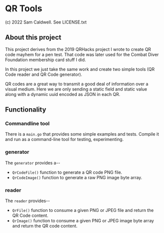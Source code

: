 QR Tools
========
(c) 2022 Sam Caldwell.  See LICENSE.txt

## About this project

This project derives from the 2019 QRHacks project I wrote to create QR code mayhem for a pen test.
That code was later used for the Combat Diver Foundation membership card stuff I did.  

In this project we just take the same work and create two simple tools (QR Code reader and
QR Code generator).

QR codes are a great way to transmit a good deal of information over a visual medium.  Here we are only
sending a static field and static value along with a dynamic uuid encoded as JSON in each QR.

## Functionality

### Commandline tool
There is a `main.go` that provides some simple examples and tests.  Compile it and
run as a command-line tool for testing, experimenting.

### generator
The `generator` provides a--
- `QrCodeFile()` function to generate a QR code PNG file.
- `QrCodeImage()` function to generate a raw PNG image byte array.

### reader
The `reader` provides--
- `QrFile()` function to consume a given PNG or JPEG file and return the QR Code content.
- `QrImage()` function to consume a given PNG or JPEG image byte array and return the QR code content.

